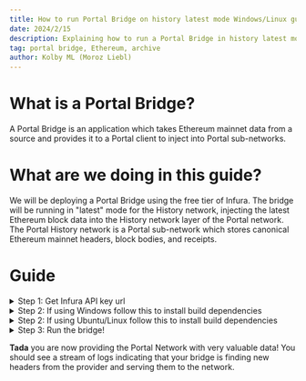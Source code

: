 ```yaml
---
title: How to run Portal Bridge on history latest mode Windows/Linux guide
date: 2024/2/15
description: Explaining how to run a Portal Bridge in history latest mode.
tag: portal bridge, Ethereum, archive
author: Kolby ML (Moroz Liebl)
---
```


# What is a Portal Bridge?
A Portal Bridge is an application which takes Ethereum mainnet data from a source and provides it to a Portal client to inject into Portal sub-networks.

# What are we doing in this guide?
We will be deploying a Portal Bridge using the free tier of Infura. The bridge will be running in "latest" mode for the History network, injecting the latest Ethereum block data into the History network layer of the Portal network. The Portal History network is a Portal sub-network which stores canonical Ethereum mainnet headers, block bodies, and receipts.

# Guide
<details><summary>Step 1: Get Infura API key url</summary>

**Step 1:** goto https://www.infura.io/ and click get started
![Image of Infura](../../public/images/portal-bridge-latest-guide/image-of-infura.png)
**Step 2:** Create an account or login
![Create an account page](../../public/images/portal-bridge-latest-guide/create-an-account-page.png)
**Step 3:** Create an API key
![Create a api key](../../public/images/portal-bridge-latest-guide/create-a-api-key.png)
**Step 4:** Click mainnet then save changes
![Click mainnet then save changes](../../public/images/portal-bridge-latest-guide/click-mainnet-then-save-changes.png)
**Step 5:** Copy the Infura endpoint and save it for later
![Copy the Infura endpoint and save it for later](../../public/images/portal-bridge-latest-guide/copy-the-infura-endpoint-and-save-it-for-later.png)
</details>
<details><summary>Step 2: If using Windows follow this to install build dependencies</summary>

**Step 1:** open powershell

**Note** only install these if you don't have them already

**Step 2:** Install Rust `winget install Rustlang.Rustup`

**Step 3:** Install git `winget install -e --id Git.Git`

**Step 4:** Install clang/llvm as it is required to compile c-kzg `winget install LLVM.LLVM`

**Step 5:** Install Microsoft C++ Build tools https://visualstudio.microsoft.com/visual-cpp-build-tools/ make sure to check `Desktop development with C++` before clicking the install button

**Step 6:** open a new powershell to refresh environment variables

</details>
<details><summary>Step 2: If using Ubuntu/Linux follow this to install build dependencies</summary>

**Step 1:** Open the terminal

**Step 2:** Install system dependency's required

  ```sudo apt install libclang-dev pkg-config build-essential git```

**Step 3:**  Install Rust https://www.rust-lang.org/tools/install
</details>

</details>
<details><summary>Step 3: Run the bridge!</summary>

**Step 1:** Clone trin project: ``git clone https://github.com/ethereum/trin.git``

**Step 2:** cd into trin: `cd trin`

**Step 3:** compile trin `cargo build --bin trin`

**Step 4:** clone portal-accumulators `git clone https://github.com/ethereum/portal-accumulators.git`

**Step 5:** run the bridge (make sure to `<put infura url/(api key) here>` with your Infura api key url you got earlier) `cargo run -p portal-bridge -- --executable-path ./target/debug/trin --mode latest --el-provider <put infura url with api key here> --epoch-accumulator-path ./portal-accumulators trin`

</details>

**Tada** you are now providing the Portal Network with very valuable data! You should see a stream of logs indicating that your bridge is finding new headers from the provider and serving them to the network.
